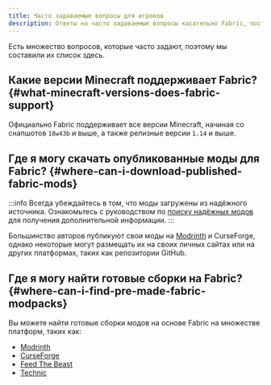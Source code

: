 ```yaml
---
title: Часто задаваемые вопросы для игроков
description: Ответы на часто задаваемые вопросы касательно Fabric, поступающие от игроков и администраторов серверов.
---
```


Есть множество вопросов, которые часто задают, поэтому мы составили их список здесь.

## Какие версии Minecraft поддерживает Fabric? {#what-minecraft-versions-does-fabric-support}

Официально Fabric поддерживает все версии Minecraft, начиная со снапшотов `18w43b` и выше, а также релизные версии `1.14` и выше.

## Где я могу скачать опубликованные моды для Fabric? {#where-can-i-download-published-fabric-mods}

:::info
Всегда убеждайтесь в том, что моды загружены из надёжного источника. Ознакомьтесь с руководством по [поиску надёжных модов](./finding-mods) для получения дополнительной информации.
:::

Большинство авторов публикуют свои моды на [Modrinth](https://modrinth.com/mods?g=categories:%27fabric%27) и CurseForge, однако некоторые могут размещать их на своих личных сайтах или на других платформах, таких как репозитории GitHub.

## Где я могу найти готовые сборки на Fabric? {#where-can-i-find-pre-made-fabric-modpacks}

Вы можете найти готовые сборки модов на основе Fabric на множестве платформ, таких как:

- [Modrinth](https://modrinth.com/modpacks?g=categories:%27fabric%27)
- [CurseForge](https://www.curseforge.com/minecraft/search?class=modpacks&gameVersionTypeId=4)
- [Feed The Beast](https://www.feed-the-beast.com/ftb-app)
- [Technic](https://www.technicpack.net/modpacks)
